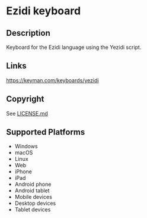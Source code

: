 Ezidi keyboard
==============

Description
-----------
Keyboard for the Ezidi language using the Yezidi script.

Links
-----
https://keyman.com/keyboards/yezidi

Copyright
---------
See [LICENSE.md](LICENSE.md)

Supported Platforms
-------------------
 * Windows
 * macOS
 * Linux
 * Web
 * iPhone
 * iPad
 * Android phone
 * Android tablet
 * Mobile devices
 * Desktop devices
 * Tablet devices


